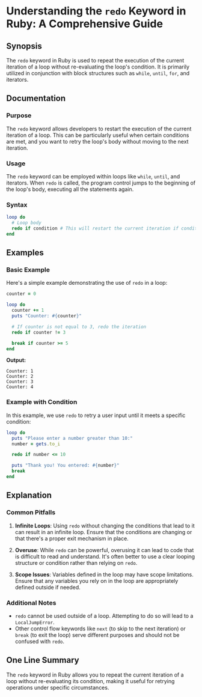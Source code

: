 <!--
Meta Description: # Understanding the `redo` Keyword in Ruby: A Comprehensive Guide ## Synopsis The `redo` keyword in Ruby is used to repeat the execution of the curren...
Meta Keywords: redo, loop, counter, iteration, condition
-->

# Understanding the `redo` Keyword in Ruby: A Comprehensive Guide

## Synopsis
The `redo` keyword in Ruby is used to repeat the execution of the current iteration of a loop without re-evaluating the loop's condition. It is primarily utilized in conjunction with block structures such as `while`, `until`, `for`, and iterators.

## Documentation
### Purpose
The `redo` keyword allows developers to restart the execution of the current iteration of a loop. This can be particularly useful when certain conditions are met, and you want to retry the loop's body without moving to the next iteration.

### Usage
The `redo` keyword can be employed within loops like `while`, `until`, and iterators. When `redo` is called, the program control jumps to the beginning of the loop's body, executing all the statements again.

### Syntax
```ruby
loop do
  # Loop body
  redo if condition # This will restart the current iteration if condition is true
end
```

## Examples
### Basic Example
Here's a simple example demonstrating the use of `redo` in a loop:

```ruby
counter = 0

loop do
  counter += 1
  puts "Counter: #{counter}"

  # If counter is not equal to 3, redo the iteration
  redo if counter != 3

  break if counter >= 5
end
```
**Output:**
```
Counter: 1
Counter: 2
Counter: 3
Counter: 4
```

### Example with Condition
In this example, we use `redo` to retry a user input until it meets a specific condition:

```ruby
loop do
  puts "Please enter a number greater than 10:"
  number = gets.to_i

  redo if number <= 10

  puts "Thank you! You entered: #{number}"
  break
end
```

## Explanation
### Common Pitfalls
1. **Infinite Loops**: Using `redo` without changing the conditions that lead to it can result in an infinite loop. Ensure that the conditions are changing or that there's a proper exit mechanism in place.
   
2. **Overuse**: While `redo` can be powerful, overusing it can lead to code that is difficult to read and understand. It's often better to use a clear looping structure or condition rather than relying on `redo`.

3. **Scope Issues**: Variables defined in the loop may have scope limitations. Ensure that any variables you rely on in the loop are appropriately defined outside if needed.

### Additional Notes
- `redo` cannot be used outside of a loop. Attempting to do so will lead to a `LocalJumpError`.
- Other control flow keywords like `next` (to skip to the next iteration) or `break` (to exit the loop) serve different purposes and should not be confused with `redo`.

## One Line Summary
The `redo` keyword in Ruby allows you to repeat the current iteration of a loop without re-evaluating its condition, making it useful for retrying operations under specific circumstances.